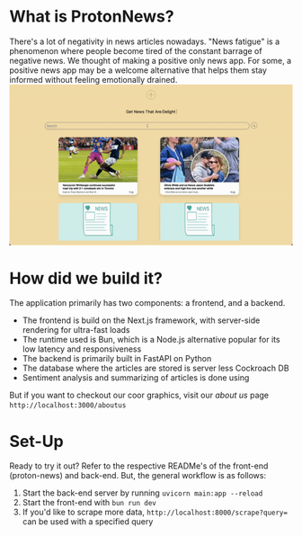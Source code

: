# What is ProtonNews?
There's a lot of negativity in news articles nowadays. "News fatigue" is a phenomenon where people become tired of the constant barrage of negative news. We thought of making a positive only news app. For some, a positive news app may be a welcome alternative that helps them stay informed without feeling emotionally drained.
![Main Page](./main-page.gif)

# How did we build it?
The application primarily has two components: a frontend, and a backend.
- The frontend is build on the Next.js framework, with server-side rendering for ultra-fast loads
- The runtime used is Bun, which is a Node.js alternative popular for its low latency and responsiveness
- The backend is primarily built in FastAPI on Python
- The database where the articles are stored is server less Cockroach DB
- Sentiment analysis and summarizing of articles is done using 

But if you want to checkout our coor graphics, visit our _about us_ page ```http://localhost:3000/aboutus```


# Set-Up
Ready to try it out? Refer to the respective READMe's of the front-end (proton-news) and back-end. But, the general workflow is as follows:
1. Start the back-end server by running ```uvicorn main:app --reload```
2. Start the front-end with ```bun run dev```
3. If you'd like to scrape more data, ```http://localhost:8000/scrape?query=``` can be used with a specified query
